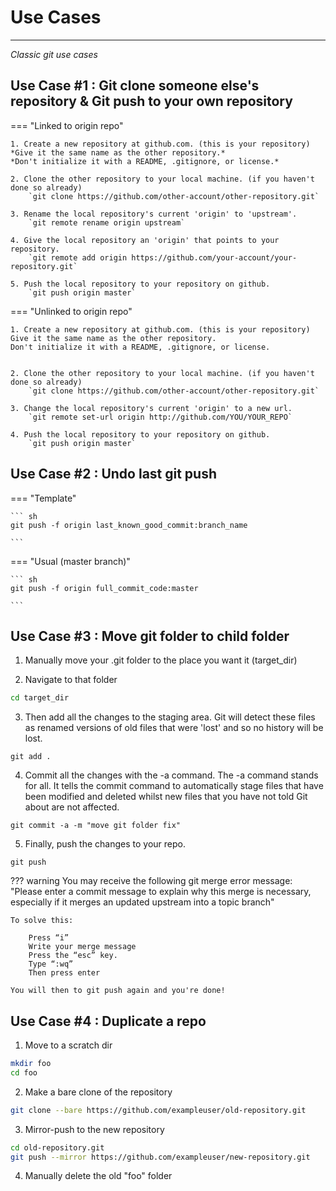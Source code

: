 # **Use Cases**
--- 

*Classic git use cases*


## **Use Case #1 : Git clone someone else's repository & Git push to your own repository**

=== "Linked to origin repo"

    1. Create a new repository at github.com. (this is your repository)  
    *Give it the same name as the other repository.*    
    *Don't initialize it with a README, .gitignore, or license.*    

    2. Clone the other repository to your local machine. (if you haven't done so already)  
        `git clone https://github.com/other-account/other-repository.git`  

    3. Rename the local repository's current 'origin' to 'upstream'.  
        `git remote rename origin upstream`  

    4. Give the local repository an 'origin' that points to your repository.  
        `git remote add origin https://github.com/your-account/your-repository.git`  

    5. Push the local repository to your repository on github.  
        `git push origin master`  
   
  
=== "Unlinked to origin repo"

    1. Create a new repository at github.com. (this is your repository)  
    Give it the same name as the other repository.  
    Don't initialize it with a README, .gitignore, or license.   


    2. Clone the other repository to your local machine. (if you haven't done so already)     
        `git clone https://github.com/other-account/other-repository.git`  

    3. Change the local repository's current 'origin' to a new url.     
        `git remote set-url origin http://github.com/YOU/YOUR_REPO`  

    4. Push the local repository to your repository on github.    
        `git push origin master`  

## **Use Case #2 : Undo last git push**

=== "Template"

    ``` sh
    git push -f origin last_known_good_commit:branch_name

    ```  

=== "Usual (master branch)"

    ``` sh
    git push -f origin full_commit_code:master

    ```  
    
      
  

## **Use Case #3 : Move git folder to child folder**

1. Manually move your .git folder to the place you want it (target_dir)   

2. Navigate to that folder    
```sh
cd target_dir
```

3. Then add all the changes to the staging area. Git will detect these files as renamed versions of old files that were 'lost' and so no history will be lost.    
```
git add .
```



4. Commit all the changes with the -a command. The -a command stands for all. It tells the commit command to automatically stage files that have been modified and deleted whilst new files that you have not told Git about are not affected.  
```
git commit -a -m "move git folder fix"
```

5. Finally, push the changes to your repo.  
```
git push
```

??? warning
    You may receive the following git merge error message: "Please enter a commit message to explain why this merge is necessary, especially if it merges an updated upstream into a topic branch"

    To solve this:

        Press “i”
        Write your merge message
        Press the “esc” key.
        Type “:wq”
        Then press enter

    You will then to git push again and you're done!


## **Use Case #4 : Duplicate a repo**

1. Move to a scratch dir  
```sh
mkdir foo
cd foo
```

2. Make a bare clone of the repository    
```sh
git clone --bare https://github.com/exampleuser/old-repository.git
```

3. Mirror-push to the new repository  
```sh
cd old-repository.git
git push --mirror https://github.com/exampleuser/new-repository.git
```

4. Manually delete the old "foo" folder    